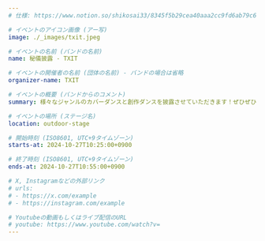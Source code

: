 ```yaml
---
# 仕様: https://www.notion.so/shikosai33/8345f5b29cea40aaa2cc9fd6ab79c6a6?pvs=4#9ae1134163bc41fca64fb5161acf4e19

# イベントのアイコン画像 (アー写)
image: ./_images/txit.jpeg

# イベントの名前 (バンドの名前)
name: 秘儀披露 - TXIT

# イベントの開催者の名前 (団体の名前) - バンドの場合は省略
organizer-name: TXIT

# イベントの概要 (バンドからのコメント)
summary: 様々なジャンルのカバーダンスと創作ダンスを披露させていただきます！ぜひぜひ一緒に楽しみましょう！！

# イベントの場所 (ステージ名)
location: outdoor-stage

# 開始時刻 (ISO8601, UTC+9タイムゾーン)
starts-at: 2024-10-27T10:25:00+0900

# 終了時刻 (ISO8601, UTC+9タイムゾーン)
ends-at: 2024-10-27T10:55:00+0900

# X, Instagramなどの外部リンク
# urls:
# - https://x.com/example
# - https://instagram.com/example

# Youtubeの動画もしくはライブ配信のURL
# youtube: https://www.youtube.com/watch?v=
---
```

